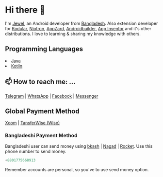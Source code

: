 # Hi there 👋

I'm <a href="https://fb.com/jewelshkjony">Jewel</a>, an Android developer from <a href="https://en.m.wikipedia.org/wiki/Bangladesh">Bangladesh</a>. Also extension developer for <a href="https://www.kodular.io/">Kodular</a>, <a href="https://niotron.com/">Niotron</a>, <a href="https://appzard.com/">AppZard</a>, <a href="https://androidbuilder.in/">Androidbuilder</a>, <a href="https://appinventor.mit.edu/">App Inventor</a> and it's other distributions. I love to learning & sharing my knowledge with others.

## Programming Languages
<li> <a href="https://en.m.wikipedia.org/wiki/Java_(programming_language)">Java</a>
<li> <a href="https://en.m.wikipedia.org/wiki/Kotlin_(programming_language)">Kotlin</a>

## 📫 How to reach me: ...

<a href="https://t.me/jewelshkjony">Telegram</a> | <a href="https://wa.me/8801775668913">WhatsApp</a> | <a href="https://fb.com/jewelshkjony">Facebook</a> | <a href="https://m.me/jewelshkjony">Messenger</a>

## Global Payment Method
<a href="https://www.xoom.com/bangladesh/send-money">Xoom</a> | <a href="https://wise.com/">TansferWise (Wise)</a>

### Bangladeshi Payment Method
Bangladeshi user can send money using <a href="https://bka.sh/next?c=signup&uuid=C1CC9JVT1">bkash</a> | <a href="https://play.google.com/store/apps/details?id=com.konasl.nagad">Nagad</a> | <a href="https://play.google.com/store/apps/details?id=com.dbbl.mbs.apps.main">Rocket</a>.
Use this phone number to send money.

````java
+8801775668913
````

Remember accounts are personal, so you've to use send money option.
